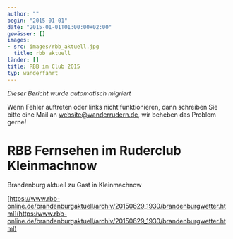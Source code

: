 ```yaml
---
author: ""
begin: "2015-01-01"
date: "2015-01-01T01:00:00+02:00"
gewässer: []
images:
- src: images/rbb_aktuell.jpg
  title: rbb aktuell
länder: []
title: RBB im Club 2015
typ: wanderfahrt
---
```



*Dieser Bericht wurde automatisch migriert*

Wenn Fehler auftreten oder links nicht funktionieren, dann schreiben Sie bitte eine Mail an website@wanderrudern.de, wir beheben das Problem gerne!



# RBB Fernsehen im Ruderclub Kleinmachnow


Brandenburg aktuell zu Gast in Kleinmachnow

[https://www.rbb-online.de/brandenburgaktuell/archiv/20150629_1930/brandenburgwetter.html](https:/www.rbb-online.de/brandenburgaktuell/archiv/20150629_1930/brandenburgwetter.html)